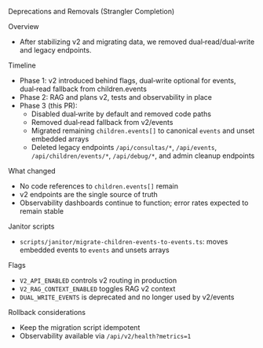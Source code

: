Deprecations and Removals (Strangler Completion)

Overview
- After stabilizing v2 and migrating data, we removed dual‑read/dual‑write and legacy endpoints.

Timeline
- Phase 1: v2 introduced behind flags, dual‑write optional for events, dual‑read fallback from children.events
- Phase 2: RAG and plans v2, tests and observability in place
- Phase 3 (this PR):
  - Disabled dual‑write by default and removed code paths
  - Removed dual‑read fallback from v2/events
  - Migrated remaining `children.events[]` to canonical `events` and unset embedded arrays
  - Deleted legacy endpoints `/api/consultas/*`, `/api/events`, `/api/children/events/*`, `/api/debug/*`, and admin cleanup endpoints

What changed
- No code references to `children.events[]` remain
- v2 endpoints are the single source of truth
- Observability dashboards continue to function; error rates expected to remain stable

Janitor scripts
- `scripts/janitor/migrate-children-events-to-events.ts`: moves embedded events to `events` and unsets arrays

Flags
- `V2_API_ENABLED` controls v2 routing in production
- `V2_RAG_CONTEXT_ENABLED` toggles RAG v2 context
- `DUAL_WRITE_EVENTS` is deprecated and no longer used by v2/events

Rollback considerations
- Keep the migration script idempotent
- Observability available via `/api/v2/health?metrics=1`

